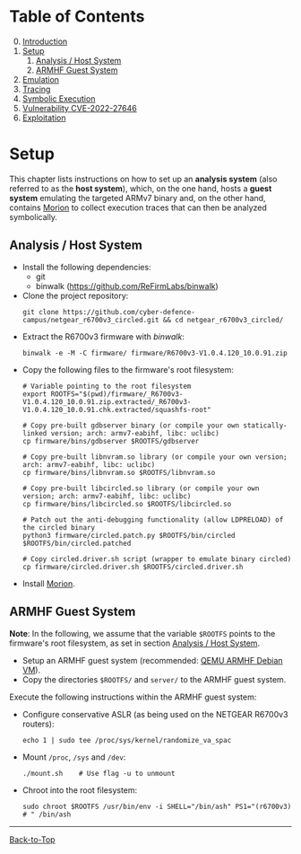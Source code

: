 # Table of Contents
0. [Introduction](../README.md#introduction)
1. [Setup](./1_setup.md#setup)
    1. [Analysis / Host System](./1_setup.md#analysis--host-system)
    2. [ARMHF Guest System](./1_setup.md#armhf-guest-system)
2. [Emulation](./2_emulation.md)
3. [Tracing](./3_tracing.md)
4. [Symbolic Execution](./4_symbex.md)
5. [Vulnerability CVE-2022-27646](./5_vulnerability.md)
6. [Exploitation](./6_exploitation.md)
# Setup
This chapter lists instructions on how to set up an **analysis system** (also referred to as the
**host system**), which, on the one hand, hosts a **guest system** emulating the targeted ARMv7
binary and, on the other hand, contains [Morion](https://github.com/cyber-defence-campus/morion) to
collect execution traces that can then be analyzed symbolically.
## Analysis / Host System
- Install the following dependencies:
  - git
  - binwalk (https://github.com/ReFirmLabs/binwalk)
- Clone the project repository:
  ```
  git clone https://github.com/cyber-defence-campus/netgear_r6700v3_circled.git && cd netgear_r6700v3_circled/
  ```
- Extract the R6700v3 firmware with *binwalk*:
  ```
  binwalk -e -M -C firmware/ firmware/R6700v3-V1.0.4.120_10.0.91.zip
  ```
- Copy the following files to the firmware's root filesystem:
  ```
  # Variable pointing to the root filesystem
  export ROOTFS="$(pwd)/firmware/_R6700v3-V1.0.4.120_10.0.91.zip.extracted/_R6700v3-V1.0.4.120_10.0.91.chk.extracted/squashfs-root"
  
  # Copy pre-built gdbserver binary (or compile your own statically-linked version; arch: armv7-eabihf, libc: uclibc)
  cp firmware/bins/gdbserver $ROOTFS/gdbserver
  
  # Copy pre-built libnvram.so library (or compile your own version; arch: armv7-eabihf, libc: uclibc)
  cp firmware/bins/libnvram.so $ROOTFS/libnvram.so
  
  # Copy pre-built libcircled.so library (or compile your own version; arch: armv7-eabihf, libc: uclibc)
  cp firmware/bins/libcircled.so $ROOTFS/libcircled.so

  # Patch out the anti-debugging functionality (allow LDPRELOAD) of the circled binary
  python3 firmware/circled.patch.py $ROOTFS/bin/circled $ROOTFS/bin/circled.patched
  
  # Copy circled.driver.sh script (wrapper to emulate binary circled)
  cp firmware/circled.driver.sh $ROOTFS/circled.driver.sh
  ```
- Install [Morion](https://github.com/cyber-defence-campus/morion#installation).
## ARMHF Guest System
**Note**: In the following, we assume that the variable `$ROOTFS` points to the firmware's root
filesystem, as set in section [Analysis / Host System](./1_setup.md#analysis--host-system).
- Setup an ARMHF guest system (recommended: [QEMU ARMHF Debian VM](./1_setup_guest.md)).
- Copy the directories `$ROOTFS/` and `server/` to the ARMHF guest system.

Execute the following instructions within the ARMHF guest system:
- Configure conservative ASLR (as being used on the NETGEAR R6700v3 routers):
  ```shell
  echo 1 | sudo tee /proc/sys/kernel/randomize_va_spac
  ```
- Mount `/proc`, `/sys` and `/dev`:
  ```shell
  ./mount.sh    # Use flag -u to unmount
  ```
- Chroot into the root filesystem:
  ```shell
  sudo chroot $ROOTFS /usr/bin/env -i SHELL="/bin/ash" PS1="(r6700v3) # " /bin/ash
  ```

----------------------------------------------------------------------------------------------------
[Back-to-Top](./1_setup.md#table-of-contents)